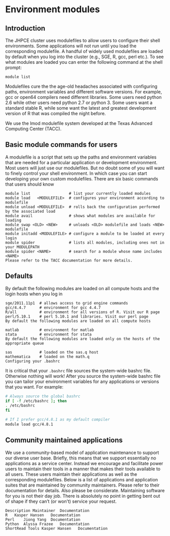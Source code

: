# Environment modules
## Introduction

The JHPCE cluster uses modulefiles to allow users to configure their
shell environments. Some applications will not run until you load the
corresponding modulefile. A handful of widely used modulefiles are
loaded by default when you log into the cluster (e.g., SGE, R, gcc,
perl etc.). To see what modules are loaded you can enter the following
command at the shell prompt:

```
module list
```

Modulefiles cure the the age-old headaches associated with configuring
paths, environment variables and different software versions. For
example, gcc or open64 compilers need different libraries. Some users
need python 2.6 while other users need python 2.7 or python 3. Some
users want a standard stable R, while some want the latest and
greatest development version of R that was compiled the night before.

We use the lmod modulefile system developed at the Texas Advanced
Computing Center (TACC).

## Basic module commands for users

A modulefile is a script that sets up the paths and environment
variables that are needed for a particular application or development
environment. Most users will just use our modulefiles. But no doubt
some of you will want to finely control your shell environment. In
which case you can start developing your own custom modulefiles. There
are six basic commands that users should know

```
module list                 # list your currently loaded modules
module load   <MODULEFILE>  # configures your environment according to modulefile 
module unload <MODULEFILE>  # rolls back the configuration performed by the associated load
module avail                # shows what modules are available for loading
module swap <OLD> <NEW>     # unloads <OLD> modulefile and loads <NEW> modulefile
module initadd <MODULEFILE> # configure a module to be loaded at every login
module spider               # lists all modules, including ones not in your MODULEPATH
module spider <NAME>        # search for a module whose name includes <NAME>
Please refer to the TACC documentation for more details.
```

## Defaults

By default the following modules are loaded on all compute hosts and the login hosts when you log in

```
sge/2011.11p1  # allows access to grid engine commands
gcc/4.4.7      # environment for gcc 4.4.7
R/all          # environment for all versions of R. Visit our R page
perl/5.10.1    # perl 5.10.1 and libraries. Visit our perl page
By default the following modules are loaded on all compute hosts

matlab         # environment for matlab
stata          # environment for stata
By default the following modules are loaded only on the hosts of the appropriate queue

sas            # loaded on the sas.q host
mathematica    # loaded on the math.q
Configuring your .bashrc
```

It is critical that your `.bashrc` file sources the system-wide bashrc
file. Otherwise nothing will work! After you source the system-wide
bashrc file you can tailor your environment variables for any
applications or versions that you want. For example:

``` bash linenums="true"
# Always source the global bashrc
if [ -f /etc/bashrc ]; then
. /etc/bashrc
fi

# If I prefer gcc/4.8.1 as my default compiler
module load gcc/4.8.1
```

## Community maintained applications

We use a community-based model of application maintenance to support
our diverse user base. Briefly, this means that we support essentially
no applications as a service center. Instead we encourage and
facilitate power users to maintain their tools in a manner that makes
their tools available to all users. These users maintain their
applications as well as the corresponding modulefiles. Below is a list
of applications and application suites that are maintained by
community maintainers. Please refer to their documentation for
details. Also please be considerate. Maintaining software for you is
not their day job. There is absolutely no point in getting bent out of
shape if they can’t (or won’t) service your request.

```
Description	Maintainer	Documentation
R	Kasper Hansen	Documentation
Perl	Jiong Yang	Documentation
Python	Alyssa Frazee	Documentation
ShortRead Tools	Kasper Hansen	Documentation
```

